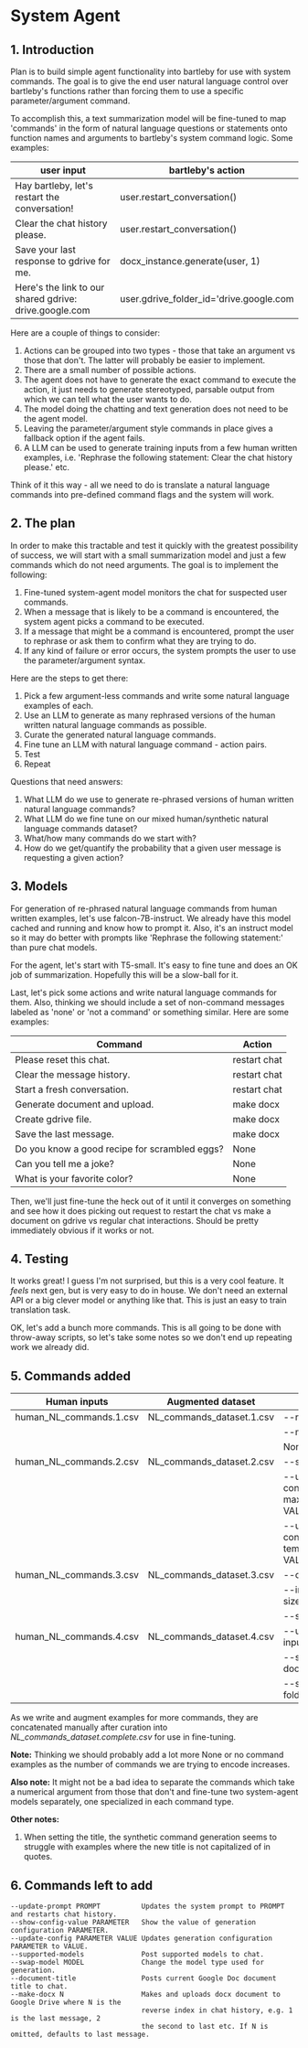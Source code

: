 # System Agent

## 1. Introduction

Plan is to build simple agent functionality into bartleby for use with system commands. The goal is to give the end user natural language control over bartleby's functions rather than forcing them to use a specific parameter/argument command.

To accomplish this, a text summarization model will be fine-tuned to map 'commands' in the form of natural language questions or statements onto function names and arguments to bartleby's system command logic. Some examples:

| user input                                             | bartleby's action                       |
|--------------------------------------------------------|-----------------------------------------|
| Hay bartleby, let's restart the conversation!          | user.restart_conversation()             |
| Clear the chat history please.                         | user.restart_conversation()             |
| Save your last response to gdrive for me.              | docx_instance.generate(user, 1)         |
| Here's the link to our shared gdrive: drive.google.com | user.gdrive_folder_id='drive.google.com |

Here are a couple of things to consider:

1. Actions can be grouped into two types - those that take an argument vs those that don't. The latter will probably be easier to implement.
2. There are a small number of possible actions.
3. The agent does not have to generate the exact command to execute the action, it just needs to generate stereotyped, parsable output from which we can tell what the user wants to do.
4. The model doing the chatting and text generation does not need to be the agent model.
5. Leaving the parameter/argument style commands in place gives a fallback option if the agent fails.
6. A LLM can be used to generate training inputs from a few human written examples, i.e. 'Rephrase the following statement: Clear the chat history please.' etc.

Think of it this way - all we need to do is translate a natural language commands into pre-defined command flags and the system will work.

## 2. The plan

In order to make this tractable and test it quickly with the greatest possibility of success, we will start with a small summarization model and just a few commands which do not need arguments. The goal is to implement the following:

1. Fine-tuned system-agent model monitors the chat for suspected user commands.
2. When a message that is likely to be a command is encountered, the system agent picks a command to be executed.
3. If a message that might be a command is encountered, prompt the user to rephrase or ask them to confirm what they are trying to do.
4. If any kind of failure or error occurs, the system prompts the user to use the parameter/argument syntax.

Here are the steps to get there:

1. Pick a few argument-less commands and write some natural language examples of each.
2. Use an LLM to generate as many rephrased versions of the human written natural language commands as possible.
3. Curate the generated natural language commands.
4. Fine tune an LLM with natural language command - action pairs.
5. Test
6. Repeat

Questions that need answers:

1. What LLM do we use to generate re-phrased versions of human written natural language commands?
2. What LLM do we fine tune on our mixed human/synthetic natural language commands dataset?
3. What/how many commands do we start with?
4. How do we get/quantify the probability that a given user message is requesting a given action?

## 3. Models

For generation of re-phrased natural language commands from human written examples, let's use falcon-7B-instruct. We already have this model cached and running and know how to prompt it. Also, it's an instruct model so it may do better with prompts like 'Rephrase the following statement:' than pure chat models.

For the agent, let's start with T5-small. It's easy to fine tune and does an OK job of summarization. Hopefully this will be a slow-ball for it.

Last, let's pick some actions and write natural language commands for them. Also, thinking we should include a set of non-command messages labeled as 'none' or 'not a command' or something similar. Here are some examples:

| Command                                       | Action       |
|-----------------------------------------------|--------------|
| Please reset this chat.                       | restart chat |
| Clear the message history.                    | restart chat |
| Start a fresh conversation.                   | restart chat |
| Generate document and upload.                 | make docx    |
| Create gdrive file.                           | make docx    |
| Save the last message.                        | make docx    |
| Do you know a good recipe for scrambled eggs? | None         |
| Can you tell me a joke?                       | None         |
| What is your favorite color?                  | None         |

Then, we'll just fine-tune the heck out of it until it converges on something and see how it does picking out request to restart the chat vs make a document on gdrive vs regular chat interactions. Should be pretty immediately obvious if it works or not.

## 4. Testing

It works great! I guess I'm not surprised, but this is a very cool feature. It *feels* next gen, but is very easy to do in house. We don't need an external API or a big clever model or anything like that. This is just an easy to train translation task.

OK, let's add a bunch more commands. This is all going to be done with throw-away scripts, so let's take some notes so we don't end up repeating work we already did.

## 5. Commands added

| Human inputs            | Augmented dataset         | Actions                              |
|-------------------------|---------------------------|--------------------------------------|
| human_NL_commands.1.csv | NL_commands_dataset.1.csv | --restart-chat                       |
|                         |                           | --make-docx                          |
|                         |                           | None                                 |
| human_NL_commands.2.csv | NL_commands_dataset.2.csv | --show-prompt                        |
|                         |                           | --update-config max_new_tokens VALUE |
|                         |                           | --update-config temperature VALUE    |
| human_NL_commands.3.csv | NL_commands_dataset.3.csv | --commands                           |
|                         |                           | --input-buffer-size                  |
|                         |                           | --show-config                        |
| human_NL_commands.4.csv | NL_commands_dataset.4.csv | --update-input-buffer N              |
|                         |                           | --set-document-title                 |
|                         |                           | --set-gdrive-folder FOLDER           |

As we write and augment examples for more commands, they are concatenated manually after curation into *NL_commands_dataset.complete.csv* for use in fine-tuning.

**Note:** Thinking we should probably add a lot more None or no command examples as the number of commands we are trying to encode increases.

**Also note:** It might not be a bad idea to separate the commands which take a numerical argument from those that don't and fine-tune two system-agent models separately, one specialized in each command type.

**Other notes:**

1. When setting the title, the synthetic command generation seems to struggle with examples where the new title is not capitalized of in quotes.

## 6. Commands left to add

```text
--update-prompt PROMPT          Updates the system prompt to PROMPT and restarts chat history.
--show-config-value PARAMETER   Show the value of generation configuration PARAMETER.
--update-config PARAMETER VALUE Updates generation configuration PARAMETER to VALUE.
--supported-models              Post supported models to chat.
--swap-model MODEL              Change the model type used for generation.
--document-title                Posts current Google Doc document title to chat.
--make-docx N                   Makes and uploads docx document to Google Drive where N is the
                                reverse index in chat history, e.g. 1 is the last message, 2
                                the second to last etc. If N is omitted, defaults to last message.
```
